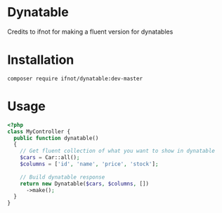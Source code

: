 # Dynatable
Credits to ifnot for making a fluent version for dynatables

# Installation
    composer require ifnot/dynatable:dev-master

# Usage

```php
<?php
class MyController {
  public function dynatable()
  {
    // Get fluent collection of what you want to show in dynatable
    $cars = Car::all();
    $columns = ['id', 'name', 'price', 'stock'];
    
    // Build dynatable response
    return new Dynatable($cars, $columns, [])
      ->make();
  }
}
```
